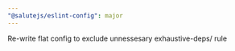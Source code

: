 ```yaml
---
"@salutejs/eslint-config": major
---
```


Re-write flat config to exclude unnessesary exhaustive-deps/ rule

